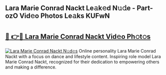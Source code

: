 ## Lara Marie Conrad Nackt Le𝚊k𝚎d N𝚞𝚍e - Part-ozO Vid𝚎o Photos Le𝚊ks KUFwN

# <h2><a href="http://fb9lpd.evod.top/?m=Lara+Marie+Conrad+Nackt">🔗 👉🔴 Lara Marie Conrad Nackt Vid𝚎o Ph𝚘t𝚘s</a></h2>

[![Lara Marie Conrad Nackt N𝚞d𝚎s](https://i.imgur.com/8V9OHl7.gif)](http://fb9lpd.evod.top/?m=Lara+Marie+Conrad+Nackt)
Online personality Lara Marie Conrad Nackt with a focus on dance and lifestyle content. Inspiring role model Lara Marie Conrad Nackt, recognized for their dedication to empowering others and making a difference. 
